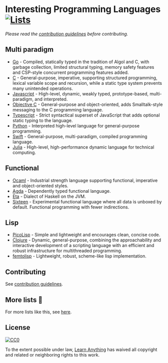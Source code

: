 # Interesting Programming Languages [![Lists](https://img.shields.io/badge/More%20Lists-📒-green.svg)](https://github.com/learn-anything/curated-lists#readme)
*Please read the [contribution guidelines](contributing.md/#contribution-guidelines#readme) before contributing.*

## Multi paradigm
- [Go](https://github.com/golang/go) - Compiled, statically typed in the tradition of Algol and C, with garbage collection, limited structural typing, memory safety features and CSP-style concurrent programming features added.
- [C](http://www.wikiwand.com/en/C_(programming_language)) - General-purpose, imperative, supporting structured programming, lexical variable scope and recursion, while a static type system prevents many unintended operations.
- [Javascript](http://www.wikiwand.com/en/JavaScript) - High-level, dynamic, weakly typed, prototype-based, multi-paradigm, and interpreted.
- [Objective C](http://www.wikiwand.com/en/Objective-C) - General-purpose and object-oriented, adds Smalltalk-style messaging to the C programming language.
- [Typescript](https://github.com/Microsoft/TypeScript) - Strict syntactical superset of JavaScript that adds optional static typing to the language.
- [Python](https://github.com/python/cpython) - Interpreted high-level language for general-purpose programming.
- [Swift](https://github.com/apple/swift) - General-purpose, multi-paradigm, compiled programming language.
- [Julia](https://github.com/JuliaLang/julia) - High-level, high-performance dynamic language for technical computing.

## Functional
- [Ocaml](https://ocaml.org/) - Industrial strength language supporting functional, imperative and object-oriented styles.
- [Agda](https://github.com/agda/agda) - Dependently typed functional language.
- [Eta](https://github.com/typelead/eta) - Dialect of Haskell on the JVM.
- [Sixteen](https://github.com/ollef/sixten) - Experimental functional language where all data is unboxed by default. Functional programming with fewer indirections.

## Lisp
- [PicoLisp](https://picolisp.com/wiki/) - Simple and lightweight and encourages clean, concise code.
- [Clojure](https://github.com/JeffBezanson/femtolisp) - Dynamic, general-purpose, combining the approachability and interactive development of a scripting language with an efficient and robust infrastructure for multithreaded programming.
- [femtolisp](https://github.com/JeffBezanson/femtolisp) - Lightweight, robust, scheme-like lisp implementation.

## Contributing
See [contribution guidelines](contributing.md/#contribution-guidelines#readme).

## More lists 📝
For more lists like this, see [here](https://github.com/learn-anything/curated-lists#readme).

## License
[![CC0](http://mirrors.creativecommons.org/presskit/buttons/88x31/svg/cc-zero.svg)](https://creativecommons.org/publicdomain/zero/1.0/)

To the extent possible under law, [Learn Anything](https://learn-anything.xyz) has waived all copyright and related or neighboring rights to this work.